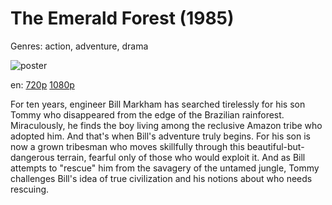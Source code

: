 # The Emerald Forest (1985)

Genres: action, adventure, drama

![poster](http://image.tmdb.org/t/p/w500/aiO9s3kuhrViz9s78wS1bsesdmW.jpg)

en:
  [720p](magnet:?xt=urn:btih:2822D69B2D7EFB92BD6264130D7297E1DF5C7A7C&tr=udp://glotorrents.pw:6969/announce&tr=udp://tracker.opentrackr.org:1337/announce&tr=udp://torrent.gresille.org:80/announce&tr=udp://tracker.openbittorrent.com:80&tr=udp://tracker.coppersurfer.tk:6969&tr=udp://tracker.leechers-paradise.org:6969&tr=udp://p4p.arenabg.ch:1337&tr=udp://tracker.internetwarriors.net:1337)
  [1080p](magnet:?xt=urn:btih:F47032D9CB490C02D3607BE6E1DAA52EBAC22983&tr=udp://glotorrents.pw:6969/announce&tr=udp://tracker.opentrackr.org:1337/announce&tr=udp://torrent.gresille.org:80/announce&tr=udp://tracker.openbittorrent.com:80&tr=udp://tracker.coppersurfer.tk:6969&tr=udp://tracker.leechers-paradise.org:6969&tr=udp://p4p.arenabg.ch:1337&tr=udp://tracker.internetwarriors.net:1337)
  


For ten years, engineer Bill Markham has searched tirelessly for his son Tommy who disappeared from the edge of the Brazilian rainforest. Miraculously, he finds the boy living among the reclusive Amazon tribe who adopted him. And that's when Bill's adventure truly begins. For his son is now a grown tribesman who moves skillfully through this beautiful-but-dangerous terrain, fearful only of those who would exploit it. And as Bill attempts to "rescue" him from the savagery of the untamed jungle, Tommy challenges Bill's idea of true civilization and his notions about who needs rescuing.